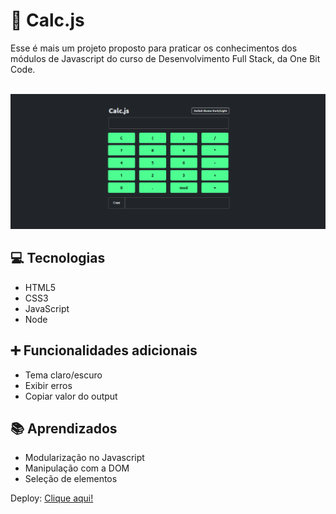 # 🧮 Calc.js

Esse é mais um projeto proposto para praticar os conhecimentos dos módulos de Javascript do curso de Desenvolvimento Full Stack, da One Bit Code. 

<br>
<img src="image/print.png" alt="">

## 💻 Tecnologias

* HTML5
* CSS3
* JavaScript
* Node

## ➕ Funcionalidades adicionais

* Tema claro/escuro
* Exibir erros 
* Copiar valor do output

## 📚 Aprendizados

* Modularização no Javascript
* Manipulação com a DOM
* Seleção de elementos

Deploy: [Clique aqui!](https://dxxiogo.github.io/calc.js/)
